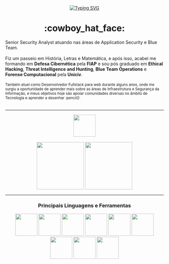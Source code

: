 <div align="center">
<a href="https://git.io/typing-svg"><img src="https://readme-typing-svg.demolab.com?font=Fira+Code&pause=1000&width=435&height=30&lines=Howdy+partner!+How+ya+feelin+today%3F" alt="Typing SVG" /></a>
<h1 align="center">:cowboy_hat_face:</h1>
</div>



<div>
  Senior Security Analyst atuando nas áreas de Application Security e Blue Team. 
  <br><br>
  Fiz um passeio em História, Letras e Matemática, e após isso, acabei me formando em <strong>Defesa Cibernética</strong> pela <strong>FIAP</strong> e sou pós graduado em <strong>Ethical Hacking</strong>, <strong>Threat Intelligence and Hunting</strong>, <strong>Blue Team Operations</strong> e <strong>Forense Computacional</strong> pela <strong>Uniciv</strong>.
  <br><br>
  <small>Também atuei como Desenvolvedor Fullstack para web durante alguns anos, onde me surgiu a oportunidade de aprender mais sobre as áreas de Infraestrutura e Segurança da Informação, e meus objetivos hoje são apoiar comunidades diversas no âmbito de Tecnologia e aprender a desenhar :pencil2:</small>
  <br><br>
</div>

**********
  
<div align="center">
  <a href="https://cursos.alura.com.br/user/murilo-gamboa-melo"> <img src="https://www.alura.com.br/assets/img/home/alura-logo.1730889067.svg" width="70px"/></a>
</div>

<br />

<div align="center">
  <img height="150em" src="https://github-readme-stats-eight-theta.vercel.app/api?username=HillGnur&show_icons=true&theme=radical&include_all_commits=true&count_private=true"/>
  <img height="150em" src="https://github-readme-stats-eight-theta.vercel.app/api/top-langs/?username=HillGnur&layout=compact&langs_count=8&theme=radical"/>
<div>

***********

<h3 align="center">Principais Linguagens e Ferramentas</h3>
<img src="https://github.com/yurijserrano/Github-Profile-Readme-Logos/blob/master/programming%20languages/bash.svg" width="70px"/>
<img src="https://raw.githubusercontent.com/yurijserrano/Github-Profile-Readme-Logos/refs/heads/master/programming%20languages/c.svg" width="70px"/>
<img src="https://github.com/yurijserrano/Github-Profile-Readme-Logos/blob/master/programming%20languages/javascript.svg" width="70px"/>
<img src="https://github.com/yurijserrano/Github-Profile-Readme-Logos/blob/master/programming%20languages/php.png" width="70px"/>
<img src="https://github.com/yurijserrano/Github-Profile-Readme-Logos/blob/master/programming%20languages/python.svg" width="70px"/>
<img src="https://github.com/yurijserrano/Github-Profile-Readme-Logos/blob/master/programming%20languages/c%23.svg" width="70px"/>
<img src="https://github.com/yurijserrano/Github-Profile-Readme-Logos/blob/master/programming%20languages/c%2B%2B.svg" width="70px"/>
<img src="https://github.com/yurijserrano/Github-Profile-Readme-Logos/blob/master/databases/mysql.svg" width="70px"/>
<img src="https://github.com/yurijserrano/Github-Profile-Readme-Logos/blob/master/databases/postgresql.svg" width="70px"/>
